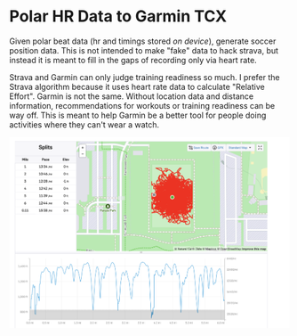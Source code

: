 # Polar HR Data to Garmin TCX

Given polar beat data (hr and timings stored *on device*), generate soccer position data. This is not intended to make "fake" data to hack strava, but instead it is meant to fill in the gaps of recording only via heart rate.

Strava and Garmin can only judge training readiness so much. I prefer the Strava algorithm because it uses heart rate data to calculate "Relative Effort". Garmin is not the same. Without location data and distance information, recommendations for workouts or training readiness can be way off. This is meant to help Garmin be a better tool for people doing activities where they can't wear a watch.

![Alt text](garmin-screenshot.png)
